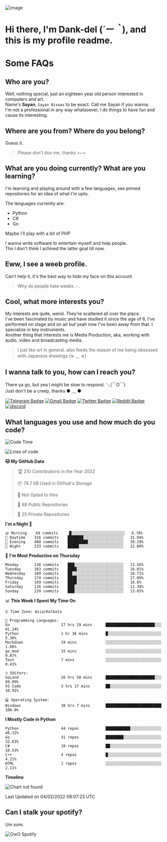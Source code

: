 ![image](https://user-images.githubusercontent.com/63096193/125182844-29f20800-e22f-11eb-8dc9-b0f2d29647bb.png)

# **Hi there, I'm Dank-del (*´ー｀*), and this is my profile readme.**
<!--  [![Profile views](https://gpvc.arturio.dev/dank-del)](https://github.com/dank-del) -->
# Some FAQs

## **Who are you?**

Well, nothing special, just an eighteen year old person interested in computers and art. \
Name's **Sayan**, `Sayan Biswas` to be exact. Call me Sayan if you wanna. \
I'm not a professional in any way whatsoever, I do things to have fun and cause its interesting.

## **Where are you from? Where do you belong?**

Guess it.
> Please don't dox me, thanks >~<

## **What are you doing currently? What are you learning?**

I'm learning and playing around with a few languages, see pinned repositories for an idea of what I'm upto.

The languages currently are:

- Python
- C#
- Go

Maybe I'll play with a bit of PHP

I wanna write software to entertain myself and help people. \
Tho I don't think I achived the latter goal till now.

## **Eww, I see a weeb profile.**

Can't help it, it's the best way to hide my face on this account
> Why do people hate weebs .-.

## **Cool, what more interests you?**

My interests are quite, weird. They're scattered all over the place. \
I've been fascinated by music and have studied it since the age of 6, I've performed on stage and on air but yeah now I've been away from that. I specialize in key instruments. \
Another thing that interests me is Media Production, aka, working with audio, video and broadcasting media.

> I just like art in general. also feeds the reason of me being obsessed with Japanese drawings (⋟ ﹏ ⋞)

## **I wanna talk to you, how can I reach you?**

There ya go, but yea I might be slow to respond. ＼(￣O￣) \
Just don't be a creep, thanks ● ﹏ ●

[![Telegram Badge](https://img.shields.io/badge/-dank_as_fuck-1ca0f1?style=flat-square&logo=telegram&logoColor=white&link=https://t.me/dank_as_fuck)](https://t.me/dank_as_fuck)
[![Gmail Badge](https://img.shields.io/badge/-chizuru@kanojo.tk-c14438?style=flat-square&logo=Gmail&logoColor=white&link=mailto:chizuru@kanojo.tk)](mailto:chizuru@kanojo.tk)
[![Twitter Badge](https://img.shields.io/twitter/follow/TheDankDel?style=social)](https://twitter.com/TheDankDel)
[![Reddit Badge](https://img.shields.io/reddit/user-karma/combined/dank_as_fuck_?style=social)](https://www.reddit.com/user/dank_as_fuck_/)
[![discord](https://discord-md-badge.vercel.app/api/shield/506536929152466945?style=social)](https://discordapp.com/users/506536929152466945)

## **What languages you use and how much do you code?**

<!--START_SECTION:waka-->
![Code Time](http://img.shields.io/badge/Code%20Time-436%20hrs%2015%20mins-blue)

![Lines of code](https://img.shields.io/badge/From%20Hello%20World%20I%27ve%20Written-864%20Thousand%20lines%20of%20code-blue)

**🐱 My GitHub Data** 

> 🏆 210 Contributions in the Year 2022
 > 
> 📦 74.7 kB Used in GitHub's Storage 
 > 
> 🚫 Not Opted to Hire
 > 
> 📜 68 Public Repositories 
 > 
> 🔑 25 Private Repositories  
 > 
**I'm a Night 🦉** 

```text
🌞 Morning    69 commits     █░░░░░░░░░░░░░░░░░░░░░░░░   6.78% 
🌆 Daytime    316 commits    ███████░░░░░░░░░░░░░░░░░░   31.04% 
🌃 Evening    400 commits    █████████░░░░░░░░░░░░░░░░   39.29% 
🌙 Night      233 commits    █████░░░░░░░░░░░░░░░░░░░░   22.89%

```
📅 **I'm Most Productive on Thursday** 

```text
Monday       138 commits    ███░░░░░░░░░░░░░░░░░░░░░░   13.56% 
Tuesday      163 commits    ████░░░░░░░░░░░░░░░░░░░░░   16.01% 
Wednesday    109 commits    ██░░░░░░░░░░░░░░░░░░░░░░░   10.71% 
Thursday     174 commits    ████░░░░░░░░░░░░░░░░░░░░░   17.09% 
Friday       169 commits    ████░░░░░░░░░░░░░░░░░░░░░   16.6% 
Saturday     126 commits    ███░░░░░░░░░░░░░░░░░░░░░░   12.38% 
Sunday       139 commits    ███░░░░░░░░░░░░░░░░░░░░░░   13.65%

```


📊 **This Week I Spent My Time On** 

```text
⌚︎ Time Zone: Asia/Kolkata

💬 Programming Languages: 
Go                       27 hrs 29 mins      ██████████████████████░░░   91.24% 
Python                   1 hr 36 mins        █░░░░░░░░░░░░░░░░░░░░░░░░   5.36% 
Markdown                 19 mins             ░░░░░░░░░░░░░░░░░░░░░░░░░   1.08% 
go.mod                   15 mins             ░░░░░░░░░░░░░░░░░░░░░░░░░   0.87% 
Text                     7 mins              ░░░░░░░░░░░░░░░░░░░░░░░░░   0.43%

🔥 Editors: 
GoLand                   26 hrs 50 mins      ██████████████████████░░░   89.09% 
VS Code                  3 hrs 17 mins       ██░░░░░░░░░░░░░░░░░░░░░░░   10.91%

💻 Operating System: 
Windows                  30 hrs 7 mins       █████████████████████████   100.0%

```

**I Mostly Code in Python** 

```text
Python                   44 repos            ███████████░░░░░░░░░░░░░░   46.32% 
Go                       31 repos            ████████░░░░░░░░░░░░░░░░░   32.63% 
C#                       10 repos            ██░░░░░░░░░░░░░░░░░░░░░░░   10.53% 
C++                      4 repos             █░░░░░░░░░░░░░░░░░░░░░░░░   4.21% 
HTML                     2 repos             ░░░░░░░░░░░░░░░░░░░░░░░░░   2.11%

```


**Timeline**

![Chart not found](https://raw.githubusercontent.com/Dank-del/Dank-del/main/charts/bar_graph.png) 


 Last Updated on 04/02/2022 09:07:23 UTC
<!--END_SECTION:waka-->

## **Can I stalk your spotify?**

Um sure.

![OwO Spotify](https://spotify-recently-played-readme.vercel.app/api?user=31fdrsslnr7nvq4ytqwtw7c4rxfm&count=5)
